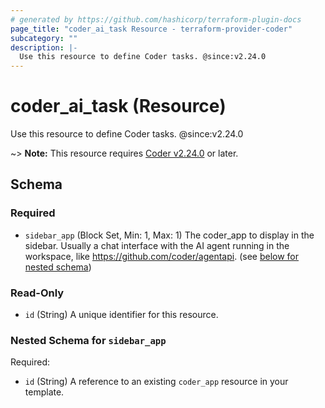 ```yaml
---
# generated by https://github.com/hashicorp/terraform-plugin-docs
page_title: "coder_ai_task Resource - terraform-provider-coder"
subcategory: ""
description: |-
  Use this resource to define Coder tasks. @since:v2.24.0
---
```


# coder_ai_task (Resource)

Use this resource to define Coder tasks. @since:v2.24.0

~> **Note:** This resource requires [Coder v2.24.0](https://github.com/coder/coder/releases/tag/v2.24.0) or later.



<!-- schema generated by tfplugindocs -->
## Schema

### Required

- `sidebar_app` (Block Set, Min: 1, Max: 1) The coder_app to display in the sidebar. Usually a chat interface with the AI agent running in the workspace, like https://github.com/coder/agentapi. (see [below for nested schema](#nestedblock--sidebar_app))

### Read-Only

- `id` (String) A unique identifier for this resource.

<a id="nestedblock--sidebar_app"></a>
### Nested Schema for `sidebar_app`

Required:

- `id` (String) A reference to an existing `coder_app` resource in your template.
